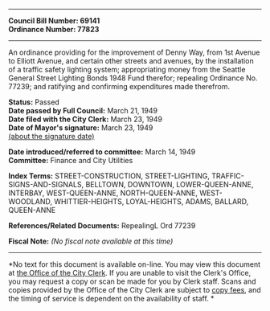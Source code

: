* * * * *  
  
**Council Bill Number: [](#h0)[](#h2)69141**   
**Ordinance Number: 77823**  
  
* * * * *  
  
An ordinance providing for the improvement of Denny Way, from 1st Avenue to Elliott Avenue, and certain other streets and avenues, by the installation of a traffic safety lighting system; appropriating money from the Seattle General Street Lighting Bonds 1948 Fund therefor; repealing Ordinance No. 77239; and ratifying and confirming expenditures made therefrom.  
  
**Status:** Passed   
**Date passed by Full Council:** March 21, 1949   
**Date filed with the City Clerk:** March 23, 1949   
**Date of Mayor's signature:** March 23, 1949   
[(about the signature date)](/~public/approvaldate.htm)   
  
  
**Date introduced/referred to committee:** March 14, 1949   
**Committee:** Finance and City Utilities   
  
**Index Terms:** STREET-CONSTRUCTION, STREET-LIGHTING, TRAFFIC-SIGNS-AND-SIGNALS, BELLTOWN, DOWNTOWN, LOWER-QUEEN-ANNE, INTERBAY, WEST-QUEEN-ANNE, NORTH-QUEEN-ANNE, WEST-WOODLAND, WHITTIER-HEIGHTS, LOYAL-HEIGHTS, ADAMS, BALLARD, QUEEN-ANNE  
  
**References/Related Documents:** RepealingL Ord 77239  
  
**Fiscal Note:** *(No fiscal note available at this time)*  
  
* * * * *  
  
*No text for this document is available on-line. You may view this document at [the Office of the City Clerk](http://www.seattle.gov/leg/clerk/contactUs.htm). If you are unable to visit the Clerk's Office, you may request a copy or scan be made for you by Clerk staff. Scans and copies provided by the Office of the City Clerk are subject to [copy fees](http://clerk.seattle.gov/~public/clerkfees.htm), and the timing of service is dependent on the availability of staff. *  
  
  
